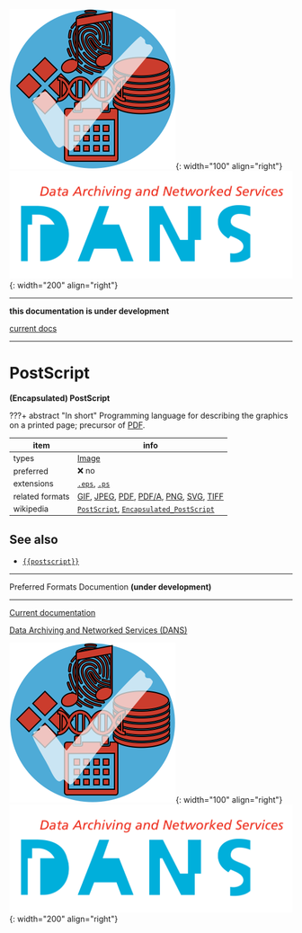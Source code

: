 ![img](../images/formats.png){: width="100" align="right"}
![img](../images/DANS.png){: width="200" align="right"}

---

**this documentation is under development**

[current docs]({{preferredFormats}})

---



# PostScript

**(Encapsulated) PostScript**

???+ abstract "In short"
    Programming language for describing the graphics on a printed page; precursor of [PDF](../fileFormats/pdf.md).

item | info
--- | ---
types | [Image](../dataTypes/image.md)
preferred | ❌ no
extensions | [`.eps`](../extensions/eps.md), [`.ps`](../extensions/ps.md)
related formats | [GIF](../fileFormats/gif.md), [JPEG](../fileFormats/jpeg.md), [PDF](../fileFormats/pdf.md), [PDF/A](../fileFormats/pdfa.md), [PNG](../fileFormats/png.md), [SVG](../fileFormats/svg.md), [TIFF](../fileFormats/tiff.md)
wikipedia | [`PostScript`]({{wikipedia}}/PostScript), [`Encapsulated_PostScript`]({{wikipedia}}/Encapsulated_PostScript)



## See also
*   [`{{postscript}}`]({{postscript}})




---

Preferred Formats Documention **(under development)**

---

[Current documentation]({{preferredFormats}})

[Data Archiving and Networked Services (DANS)]({{dans}})

![img](../images/formats.png){: width="100" align="right"}
![img](../images/DANS.png){: width="200" align="right"}
